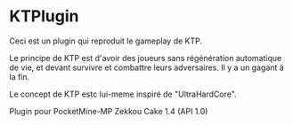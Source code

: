 # KTPlugin

Ceci est un plugin qui reproduit le gameplay de KTP.

Le principe de KTP est d'avoir des joueurs sans régénération automatique de vie, et devant survivre et combattre leurs adversaires. Il y a un gagant à la fin.

Le concept de KTP estc lui-meme inspiré de "UltraHardCore".

Plugin pour  PocketMine-MP Zekkou Cake 1.4 (API 1.0)
